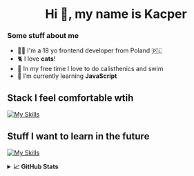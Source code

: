 <h1 align="center">Hi 👋, my name is Kacper</h1>
<h3 align="left">Some stuff about me </h3>
 
- 👨‍💻 I'm a 18 yo frontend developer from Poland 🇵🇱
- 🐈 I love **cats**!
- 💪 In my free time I love to do calisthenics and swim
- 🌱 I’m currently learning **JavaScript**
## Stack I feel comfortable wtih
[![My Skills](https://skillicons.dev/icons?i=html,css,sass,js,git)](https://skillicons.dev)

## Stuff I want to learn in the future
[![My Skills](https://skillicons.dev/icons?i=ts,react,tailwind,figma)](https://skillicons.dev)




<details> <summary> <b>📈 GitHub Stats </b> </summary
 
 
<p>&nbsp;<img align="center" src="https://github-readme-stats.vercel.app/api?username=cybulskikacper&show_icons=true&theme=tokyonight&locale=en" alt="cybulskikacper" /></p>


 </details>
 
 
 
 
 



